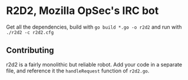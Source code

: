 R2D2, Mozilla OpSec's IRC bot
=============================

Get all the dependencies, build with `go build *.go -o r2d2` and run with `./r2d2 -c r2d2.cfg`

Contributing
------------

r2d2 is a fairly monolithic but reliable robot. Add your code in a separate
file, and reference it the `handleRequest` function of `r2d2.go`.
